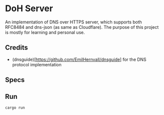 # DoH Server

An implementation of DNS over HTTPS server, which supports both RFC8484 and dns-json (as same as Cloudflare).
The purpose of this project is mostly for learning and personal use.

## Credits
- (dnsguide)[https://github.com/EmilHernvall/dnsguide] for the DNS protocol implementation 



## Specs


## Run

```bash
cargo run
```